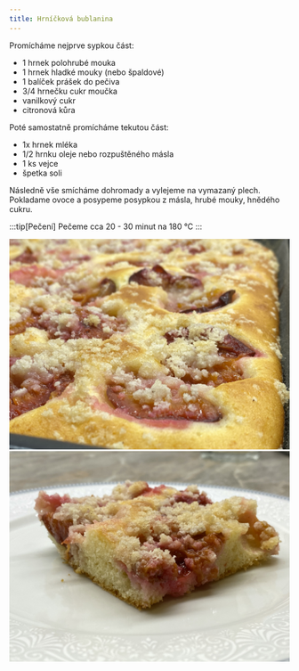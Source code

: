 ```yaml
---
title: Hrníčková bublanina
---
```


Promícháme nejprve sypkou část:

- 1 hrnek polohrubé mouka
- 1 hrnek hladké mouky (nebo špaldové)
- 1 balíček prášek do pečiva
- 3/4 hrnečku cukr moučka
- vanilkový cukr
- citronová kůra

Poté samostatně promícháme tekutou část:

- 1x hrnek mléka
- 1/2 hrnku oleje nebo rozpuštěného másla
- 1 ks vejce
- špetka soli

Následně vše smícháme dohromady a vylejeme na vymazaný plech. Pokladame ovoce a
posypeme posypkou z másla, hrubé mouky, hnědého cukru.

:::tip[Pečení]
Pečeme cca 20 - 30 minut na 180 °C
:::

![Bublanina](./hrnickova-bublanina-one.jpg)
![Bublanina](./hrnickova-bublanina-two.jpg)
